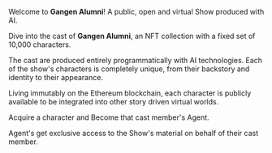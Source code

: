 Welcome to **Gangen Alumni**! A public, open and virtual Show produced with AI.

Dive into the cast of **Gangen Alumni**, an NFT collection with a fixed set of 10,000 characters.

The cast are produced entirely programmatically with AI technologies. Each of the show's characters is completely unique, from their backstory and identity to their appearance.

Living immutably on the Ethereum blockchain, each character is publicly available to be integrated into other story driven virtual worlds.

Acquire a character and Become that cast member's Agent.

Agent's get exclusive access to the Show's material on behalf of their cast member.
